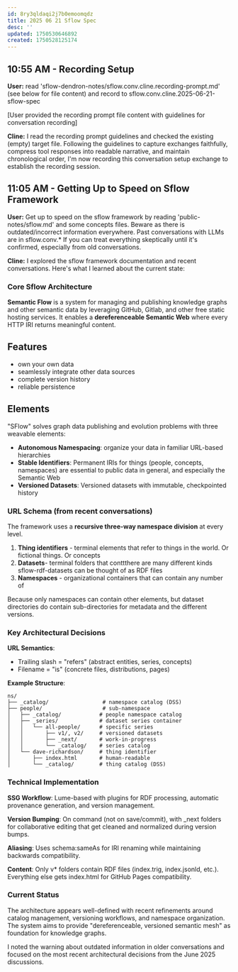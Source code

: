 ```yaml
---
id: 8ry3qldaqi2j7b0emoomqdz
title: 2025 06 21 Sflow Spec
desc: ''
updated: 1750530646892
created: 1750528125174
---
```


## 10:55 AM - Recording Setup

**User:** read 'sflow-dendron-notes/sflow.conv.cline.recording-prompt.md' (see below for file content) and record to sflow.conv.cline.2025-06-21-sflow-spec

[User provided the recording prompt file content with guidelines for conversation recording]

**Cline:** I read the recording prompt guidelines and checked the existing (empty) target file. Following the guidelines to capture exchanges faithfully, compress tool responses into readable narrative, and maintain chronological order, I'm now recording this conversation setup exchange to establish the recording session.

## 11:05 AM - Getting Up to Speed on Sflow Framework

**User:** Get up to speed on the sflow framework by reading 'public-notes/sflow.md' and some concepts files. Beware as there is outdated/incorrect information everywhere. Past conversations with LLMs are in sflow.conv.* If you can treat everything skeptically until it's confirmed, especially from old conversations.

**Cline:** I explored the sflow framework documentation and recent conversations. Here's what I learned about the current state:

### Core Sflow Architecture

**Semantic Flow** is a system for managing and publishing knowledge graphs and other semantic data by leveraging GitHub, Gitlab, and other free static hosting services. It enables a **dereferenceable Semantic Web** where every HTTP IRI returns meaningful content.

## Features

- own your own data
- seamlessly integrate other data sources
- complete version history
- reliable persistence

## Elements

"SFlow" solves graph data publishing and evolution problems with three weavable elements:

- **Autonomous Namespacing**: organize your data in familiar URL-based hierarchies
- **Stable Identifiers**: Permanent IRIs for things (people, concepts, namespaces) are essential to public data in general, and especially the Semantic Web
- **Versioned Datasets**: Versioned datasets with immutable, checkpointed history

###  URL Schema (from recent conversations)

The framework uses a **recursive three-way namespace division** at every level. 

1. **Thing identifiers** - terminal elements that refer to things in the world. Or fictional things. Or concepts
2. **Datasets**- terminal folders that conttthere are many different kinds
sflow-rdf-datasets can be thought of as RDF files
3. **Namespaces** - organizational containers that can contain any number of 

Because only namespaces can contain other elements, but dataset directories do contain sub-directories for metadata and the different versions.


### Key Architectural Decisions

**URL Semantics**: 
- Trailing slash = "refers" (abstract entities, series, concepts)
- Filename = "is" (concrete files, distributions, pages)

**Example Structure**:
```
ns/
├── _catalog/                 # namespace catalog (DSS)
├── people/                   # sub-namespace  
│   ├── _catalog/            # people namespace catalog
│   ├── _series/             # dataset series container
│   │   └── all-people/      # specific series
│   │       ├── v1/, v2/     # versioned datasets
│   │       ├── _next/       # work-in-progress
│   │       └── _catalog/    # series catalog
│   └── dave-richardson/     # thing identifier
│       ├── index.html       # human-readable
│       └── _catalog/        # thing catalog (DSS)
```

### Technical Implementation

**SSG Workflow**: Lume-based with plugins for RDF processing, automatic provenance generation, and version management.

**Version Bumping**: On command (not on save/commit), with _next folders for collaborative editing that get cleaned and normalized during version bumps.

**Aliasing**: Uses schema:sameAs for IRI renaming while maintaining backwards compatibility.

**Content**: Only v* folders contain RDF files (index.trig, index.jsonld, etc.). Everything else gets index.html for GitHub Pages compatibility.

### Current Status

The architecture appears well-defined with recent refinements around catalog management, versioning workflows, and namespace organization. The system aims to provide "dereferenceable, versioned semantic mesh" as foundation for knowledge graphs.

I noted the warning about outdated information in older conversations and focused on the most recent architectural decisions from the June 2025 discussions.
